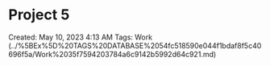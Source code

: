 # Project 5

Created: May 10, 2023 4:13 AM
Tags: Work (../%5BEx%5D%20TAGS%20DATABASE%2054fc518590e044f1bdaf8f5c40696f5a/Work%2035f7594203784a6c9142b5992d64c921.md)